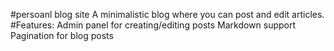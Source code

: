 #persoanl blog site
A minimalistic blog where you can post and edit articles.
#Features:
Admin panel for creating/editing posts
Markdown support
Pagination for blog posts
